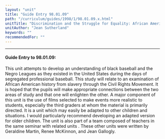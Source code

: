 ```yaml
---
layout: "unit"
title: "Guide Entry 98.01.09"
path: "/curriculum/guides/1998/1/98.01.09.x.html"
unitTitle: "Discrimination and the Struggle for Equality: African Americans in Professional Baseball:  A Reflection of the Civil Rights Movement"
unitAuthor: "Jean Sutherland"
keywords: ""
recommendedFor: ""
---
```

<body>
<hr/>
<h4>
Guide Entry to 98.01.09:
</h4>
This unit attempts to develop an understanding of black baseball and the Negro Leagues as they existed in the United States during the days of segregated professional baseball.  This study will relate to an examination of African American history from slavery through the Civil Rights Movement.  It is hoped that the pupils will make appropriate connections between the two areas of study and that one will enlighten the other.  A major component of this unit is the use of films selected to make events more realistic to students, especially the third graders at whom the material is primarily directed.  It is a unit which may easily be adapted to other children and situations.  I would particularly recommend developing an adapted version for older children.  The unit is also part of a team composed of teachers in the same seminar with related units .  These other units were written by Geraldine Martin, Renee McKinnon, and Jean Gallogly.
</body>